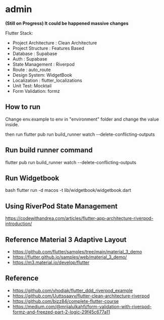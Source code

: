 # admin

**(Still on Progress) It could be happened massive changes**

Flutter Stack:

- Project Architecture : Clean Architecture
- Project Structure : Features Based
- Database : Supabase
- Auth : Supabase
- State Management : Riverpod
- Route : auto_route
- Design System: WidgetBook
- Localization : flutter_localizations
- Unit Test: Mocktail
- Form Validation: formz

## How to run

Change env.example to env in "environment" folder and change the value inside.

then run flutter pub run build_runner watch --delete-conflicting-outputs

## Run build runner command

flutter pub run build_runner watch --delete-conflicting-outputs

## Run Widgetbook

bash flutter run -d macos -t lib/widgetbook/widgetbook.dart

## Using RiverPod State Management

https://codewithandrea.com/articles/flutter-app-architecture-riverpod-introduction/

## Reference Material 3 Adaptive Layout

- https://github.com/flutter/samples/tree/main/material_3_demo
- https://flutter.github.io/samples/web/material_3_demo/
- https://m3.material.io/develop/flutter

## Reference

- https://github.com/vhodiak/flutter_ddd_riverpod_example
- https://github.com/Uuttssaavv/flutter-clean-architecture-riverpod
- https://github.com/bizz84/complete-flutter-course
- https://medium.com/@mrijalulkahfi/form-validation-with-riverpod-formz-and-freezed-part-2-logic-29f45c677a11
